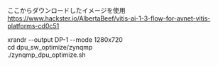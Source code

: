 ここからダウンロードしたイメージを使用  
https://www.hackster.io/AlbertaBeef/vitis-ai-1-3-flow-for-avnet-vitis-platforms-cd0c51  
  
xrandr --output DP-1 --mode 1280x720  
cd dpu_sw_optimize/zynqmp  
./zynqmp_dpu_optimize.sh  
  

